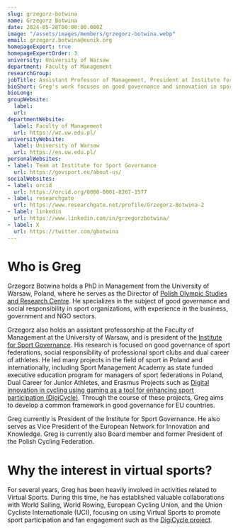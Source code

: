 ```yaml
---
slug: grzegorz-botwina
name: Grzegorz Botwina
date: 2024-05-28T00:00:00.000Z
image: "/assets/images/members/grzegorz-botwina.webp"
email: grzegorz.botwina@eunik.org
homepageExpert: true
homepageExpertOrder: 3
university: University of Warsaw
department: Faculty of Management
researchGroup: 
jobTitle: Assistant Professor of Management, President at Institute for Sport Governance
bioShort: Greg's work focuses on good governance and innovation in sport. He has experience in business, government and NGO sectors.
bioLong: 
groupWebsite:
  label: 
  url: 
departmentWebsite:
  label: Faculty of Management
  url: https://wz.uw.edu.pl/
universityWebsite:
  label: University of Warsaw
  url: https://en.uw.edu.pl/
personalWebsites:
- label: Team at Institute for Sport Governance
  url: https://govsport.eu/about-us/
socialWebsites:
- label: orcid
  url: https://orcid.org/0000-0001-8267-1577
- label: researchgate
  url: https://www.researchgate.net/profile/Grzegorz-Botwina-2
- label: linkedin
  url: https://www.linkedin.com/in/grzegorzbotwina/
- label: X
  url: https://twitter.com/gbotwina
---
```

<!-- g.botwina@uw.edu.pl -->
# Who is Greg
Grzegorz Botwina holds a PhD in Management from the University of Warsaw, Poland, where he serves as the Director of [Polish Olympic Studies and Research Centre](https://olympics.com/ioc/olympic-studies-centre/olympic-studies-in-the-world). He specializes in the subject of good governance and social responsibility in sport organizations, with experience in the business, government and NGO sectors. 

Grzegorz also holds an assistant professorship at the Faculty of Management at the University of Warsaw, and is president of the [Institute for Sport Governance](https://govsport.eu/). His research is focused on good governance of sport federations, social responsibility of professional sport clubs and dual career of athletes. He led many projects in the field of sport in Poland and internationally, including Sport Management Academy as state funded executive education program for managers of sport federations in Poland, Dual Career for Junior Athletes, and Erasmus Projects such as [Digital innovation in cycling using gaming as a tool for enhancing sport participation (DigiCycle)](https://ec.europa.eu/info/funding-tenders/opportunities/portal/screen/how-to-participate/org-details/891418361/project/101089668/program/43353764/details). Through the course of these projects, Greg aims to develop a common framework in good governance for EU countries.

Greg currently is President of the Institute for Sport Governance. He also serves as Vice President of the European Network for Innovation and Knowledge. Greg is currently also Board member and former President of the Polish Cycling Federation.

# Why the interest in virtual sports? 
For several years, Greg has been heavily involved in activities related to Virtual Sports. During this time, he has established valuable collaborations with World Sailing, World Rowing, European Cycling Union, and the Union Cycliste Internationale (UCI), focusing on using Virtual Sports to promote sport participation and fan engagement such as the [DigiCycle project](https://ec.europa.eu/info/funding-tenders/opportunities/portal/screen/how-to-participate/org-details/891418361/project/101089668/program/43353764/details).
